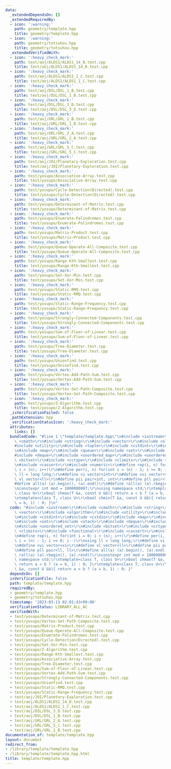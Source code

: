 ```yaml
---
data:
  _extendedDependsOn: []
  _extendedRequiredBy:
  - icon: ':warning:'
    path: geometry/template.hpp
    title: geometry/template.hpp
  - icon: ':warning:'
    path: geometry/totsuhou.hpp
    title: geometry/totsuhou.hpp
  _extendedVerifiedWith:
  - icon: ':heavy_check_mark:'
    path: test/aoj/ALDS1/ALDS1_14_B.test.cpp
    title: test/aoj/ALDS1/ALDS1_14_B.test.cpp
  - icon: ':heavy_check_mark:'
    path: test/aoj/ALDS1/ALDS1_1_C.test.cpp
    title: test/aoj/ALDS1/ALDS1_1_C.test.cpp
  - icon: ':heavy_check_mark:'
    path: test/aoj/DSL/DSL_1_B.test.cpp
    title: test/aoj/DSL/DSL_1_B.test.cpp
  - icon: ':heavy_check_mark:'
    path: test/aoj/DSL/DSL_3_D.test.cpp
    title: test/aoj/DSL/DSL_3_D.test.cpp
  - icon: ':heavy_check_mark:'
    path: test/aoj/GRL/GRL_1_B.test.cpp
    title: test/aoj/GRL/GRL_1_B.test.cpp
  - icon: ':heavy_check_mark:'
    path: test/aoj/GRL/GRL_2_A.test.cpp
    title: test/aoj/GRL/GRL_2_A.test.cpp
  - icon: ':heavy_check_mark:'
    path: test/aoj/GRL/GRL_5_C.test.cpp
    title: test/aoj/GRL/GRL_5_C.test.cpp
  - icon: ':heavy_check_mark:'
    path: test/aoj/JOI/Planetary-Exploration.test.cpp
    title: test/aoj/JOI/Planetary-Exploration.test.cpp
  - icon: ':heavy_check_mark:'
    path: test/yosupo/Associative-Array.test.cpp
    title: test/yosupo/Associative-Array.test.cpp
  - icon: ':heavy_check_mark:'
    path: test/yosupo/Cycle-Detection(Directed).test.cpp
    title: test/yosupo/Cycle-Detection(Directed).test.cpp
  - icon: ':heavy_check_mark:'
    path: test/yosupo/Determinant-of-Matrix.test.cpp
    title: test/yosupo/Determinant-of-Matrix.test.cpp
  - icon: ':heavy_check_mark:'
    path: test/yosupo/Enumrate-Palindromes.test.cpp
    title: test/yosupo/Enumrate-Palindromes.test.cpp
  - icon: ':heavy_check_mark:'
    path: test/yosupo/Matrix-Product.test.cpp
    title: test/yosupo/Matrix-Product.test.cpp
  - icon: ':heavy_check_mark:'
    path: test/yosupo/Queue-Operate-All-Composite.test.cpp
    title: test/yosupo/Queue-Operate-All-Composite.test.cpp
  - icon: ':heavy_check_mark:'
    path: test/yosupo/Range-Kth-Smallest.test.cpp
    title: test/yosupo/Range-Kth-Smallest.test.cpp
  - icon: ':heavy_check_mark:'
    path: test/yosupo/Set-Xor-Min.test.cpp
    title: test/yosupo/Set-Xor-Min.test.cpp
  - icon: ':heavy_check_mark:'
    path: test/yosupo/Static-RMQ.test.cpp
    title: test/yosupo/Static-RMQ.test.cpp
  - icon: ':heavy_check_mark:'
    path: test/yosupo/Static-Range-Frequency.test.cpp
    title: test/yosupo/Static-Range-Frequency.test.cpp
  - icon: ':heavy_check_mark:'
    path: test/yosupo/Strongly-Connected-Components.test.cpp
    title: test/yosupo/Strongly-Connected-Components.test.cpp
  - icon: ':heavy_check_mark:'
    path: test/yosupo/Sum-of-Floor-of-Linear.test.cpp
    title: test/yosupo/Sum-of-Floor-of-Linear.test.cpp
  - icon: ':heavy_check_mark:'
    path: test/yosupo/Tree-Diameter.test.cpp
    title: test/yosupo/Tree-Diameter.test.cpp
  - icon: ':heavy_check_mark:'
    path: test/yosupo/Unionfind.test.cpp
    title: test/yosupo/Unionfind.test.cpp
  - icon: ':heavy_check_mark:'
    path: test/yosupo/Vertex-Add-Path-Sum.test.cpp
    title: test/yosupo/Vertex-Add-Path-Sum.test.cpp
  - icon: ':heavy_check_mark:'
    path: test/yosupo/Vertex-Set-Path-Composite.test.cpp
    title: test/yosupo/Vertex-Set-Path-Composite.test.cpp
  - icon: ':heavy_check_mark:'
    path: test/yosupo/Z-Algorithm.test.cpp
    title: test/yosupo/Z-Algorithm.test.cpp
  _isVerificationFailed: false
  _pathExtension: hpp
  _verificationStatusIcon: ':heavy_check_mark:'
  attributes:
    links: []
  bundledCode: "#line 1 \"template/template.hpp\"\n#include <iostream>\r\n#include\
    \ <cmath>\r\n#include <string>\r\n#include <vector>\r\n#include <algorithm>\r\n\
    #include <utility>\r\n#include <tuple>\r\n#include <cstdint>\r\n#include <cstdio>\r\
    \n#include <map>\r\n#include <queue>\r\n#include <set>\r\n#include <stack>\r\n\
    #include <deque>\r\n#include <unordered_map>\r\n#include <unordered_set>\r\n#include\
    \ <bitset>\r\n#include <cctype>\r\n#include <climits>\r\n#include <functional>\r\
    \n#include <cassert>\r\n#include <numeric>\r\n#define rep(i, n) for(int i = 0;\
    \ i < (n); i++)\r\n#define per(i, n) for(int i = (n) - 1; i >= 0; i--)\r\nusing\
    \ ll = long long;\r\n#define vi vector<int>\r\n#define vvi vector<vi>\r\n#define\
    \ vl vector<ll>\r\n#define pii pair<int, int>\r\n#define pll pair<ll, ll>\r\n\
    #define all(a) (a).begin(), (a).end()\r\n#define rall(a) (a).rbegin(), (a).rend()\r\
    \nconstexpr int mod = 1000000007;\r\nusing namespace std;\r\ntemplate<class T,\
    \ class U>\r\nbool chmax(T &a, const U &b){ return a < b ? (a = b, 1) : 0; }\r\
    \ntemplate<class T, class U>\r\nbool chmin(T &a, const U &b){ return a > b ? (a\
    \ = b, 1) : 0; }\n"
  code: "#include <iostream>\r\n#include <cmath>\r\n#include <string>\r\n#include\
    \ <vector>\r\n#include <algorithm>\r\n#include <utility>\r\n#include <tuple>\r\
    \n#include <cstdint>\r\n#include <cstdio>\r\n#include <map>\r\n#include <queue>\r\
    \n#include <set>\r\n#include <stack>\r\n#include <deque>\r\n#include <unordered_map>\r\
    \n#include <unordered_set>\r\n#include <bitset>\r\n#include <cctype>\r\n#include\
    \ <climits>\r\n#include <functional>\r\n#include <cassert>\r\n#include <numeric>\r\
    \n#define rep(i, n) for(int i = 0; i < (n); i++)\r\n#define per(i, n) for(int\
    \ i = (n) - 1; i >= 0; i--)\r\nusing ll = long long;\r\n#define vi vector<int>\r\
    \n#define vvi vector<vi>\r\n#define vl vector<ll>\r\n#define pii pair<int, int>\r\
    \n#define pll pair<ll, ll>\r\n#define all(a) (a).begin(), (a).end()\r\n#define\
    \ rall(a) (a).rbegin(), (a).rend()\r\nconstexpr int mod = 1000000007;\r\nusing\
    \ namespace std;\r\ntemplate<class T, class U>\r\nbool chmax(T &a, const U &b){\
    \ return a < b ? (a = b, 1) : 0; }\r\ntemplate<class T, class U>\r\nbool chmin(T\
    \ &a, const U &b){ return a > b ? (a = b, 1) : 0; }"
  dependsOn: []
  isVerificationFile: false
  path: template/template.hpp
  requiredBy:
  - geometry/template.hpp
  - geometry/totsuhou.hpp
  timestamp: '2023-03-13 02:01:43+09:00'
  verificationStatus: LIBRARY_ALL_AC
  verifiedWith:
  - test/yosupo/Determinant-of-Matrix.test.cpp
  - test/yosupo/Vertex-Set-Path-Composite.test.cpp
  - test/yosupo/Matrix-Product.test.cpp
  - test/yosupo/Queue-Operate-All-Composite.test.cpp
  - test/yosupo/Enumrate-Palindromes.test.cpp
  - test/yosupo/Cycle-Detection(Directed).test.cpp
  - test/yosupo/Set-Xor-Min.test.cpp
  - test/yosupo/Z-Algorithm.test.cpp
  - test/yosupo/Range-Kth-Smallest.test.cpp
  - test/yosupo/Associative-Array.test.cpp
  - test/yosupo/Tree-Diameter.test.cpp
  - test/yosupo/Sum-of-Floor-of-Linear.test.cpp
  - test/yosupo/Vertex-Add-Path-Sum.test.cpp
  - test/yosupo/Strongly-Connected-Components.test.cpp
  - test/yosupo/Unionfind.test.cpp
  - test/yosupo/Static-RMQ.test.cpp
  - test/yosupo/Static-Range-Frequency.test.cpp
  - test/aoj/JOI/Planetary-Exploration.test.cpp
  - test/aoj/ALDS1/ALDS1_14_B.test.cpp
  - test/aoj/ALDS1/ALDS1_1_C.test.cpp
  - test/aoj/DSL/DSL_3_D.test.cpp
  - test/aoj/DSL/DSL_1_B.test.cpp
  - test/aoj/GRL/GRL_2_A.test.cpp
  - test/aoj/GRL/GRL_5_C.test.cpp
  - test/aoj/GRL/GRL_1_B.test.cpp
documentation_of: template/template.hpp
layout: document
redirect_from:
- /library/template/template.hpp
- /library/template/template.hpp.html
title: template/template.hpp
---
```


